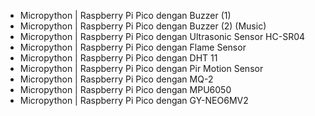 - Micropython | Raspberry Pi Pico dengan Buzzer (1)
- Micropython | Raspberry Pi Pico dengan Buzzer (2) (Music)
- Micropython | Raspberry Pi Pico dengan Ultrasonic Sensor HC-SR04
- Micropython | Raspberry Pi Pico dengan Flame Sensor
- Micropython | Raspberry Pi Pico dengan DHT 11 
- Micropython | Raspberry Pi Pico dengan Pir Motion Sensor
- Micropython | Raspberry Pi Pico dengan MQ-2
- Micropython | Raspberry Pi Pico dengan MPU6050
- Micropython | Raspberry Pi Pico dengan GY-NEO6MV2